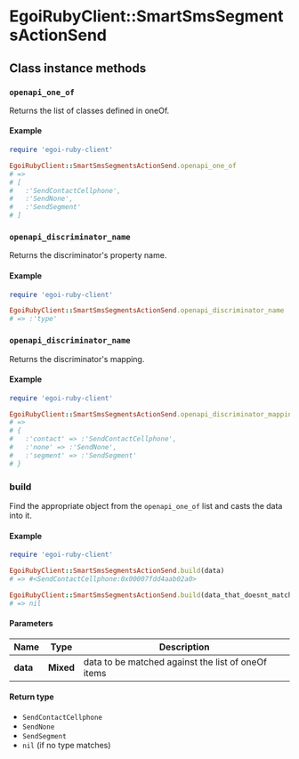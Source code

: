 # EgoiRubyClient::SmartSmsSegmentsActionSend

## Class instance methods

### `openapi_one_of`

Returns the list of classes defined in oneOf.

#### Example

```ruby
require 'egoi-ruby-client'

EgoiRubyClient::SmartSmsSegmentsActionSend.openapi_one_of
# =>
# [
#   :'SendContactCellphone',
#   :'SendNone',
#   :'SendSegment'
# ]
```

### `openapi_discriminator_name`

Returns the discriminator's property name.

#### Example

```ruby
require 'egoi-ruby-client'

EgoiRubyClient::SmartSmsSegmentsActionSend.openapi_discriminator_name
# => :'type'
```

### `openapi_discriminator_name`

Returns the discriminator's mapping.

#### Example

```ruby
require 'egoi-ruby-client'

EgoiRubyClient::SmartSmsSegmentsActionSend.openapi_discriminator_mapping
# =>
# {
#   :'contact' => :'SendContactCellphone',
#   :'none' => :'SendNone',
#   :'segment' => :'SendSegment'
# }
```

### build

Find the appropriate object from the `openapi_one_of` list and casts the data into it.

#### Example

```ruby
require 'egoi-ruby-client'

EgoiRubyClient::SmartSmsSegmentsActionSend.build(data)
# => #<SendContactCellphone:0x00007fdd4aab02a0>

EgoiRubyClient::SmartSmsSegmentsActionSend.build(data_that_doesnt_match)
# => nil
```

#### Parameters

| Name | Type | Description |
| ---- | ---- | ----------- |
| **data** | **Mixed** | data to be matched against the list of oneOf items |

#### Return type

- `SendContactCellphone`
- `SendNone`
- `SendSegment`
- `nil` (if no type matches)

